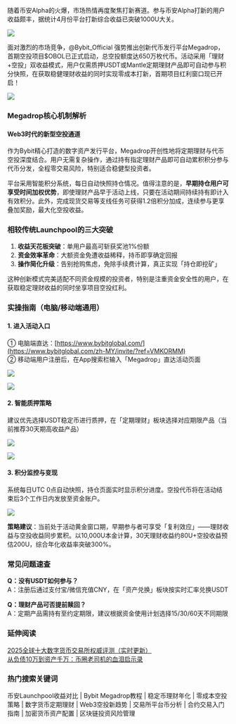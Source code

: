 随着币安Alpha的火爆，市场热情再度聚焦打新赛道。参与币安Alpha打新的用户收益颇丰，据统计4月份平台打新综合收益已突破1000U大关。

[![](https://307e939.webp.li/20250501003710497.png)](https://btc8848.com/top-10-exchanges)

面对激烈的市场竞争，@Bybit_Official 强势推出创新代币发行平台Megadrop，首期空投项目$OBOL已正式启动，总空投额度达650万枚代币。活动采用「理财+空投」双收益模式，用户仅需质押USDT或Mantle定期理财产品即可自动参与积分快照，在获取稳健理财收益的同时实现零成本打新，首期项目红利窗口现已开启！

[![](https://307e939.webp.li/20250501003101737.png)](https://btc8848.com/top-10-exchanges)

### Megadrop核心机制解析
#### Web3时代的新型空投通道
作为Bybit精心打造的数字资产发行平台，Megadrop开创性地将定期理财与代币空投深度结合。用户无需复杂操作，通过持有指定理财产品即可自动累积积分参与代币分发，全程零交易风险，特别适合稳健型投资者。

平台采用智能积分系统，每日自动快照持仓情况。值得注意的是，**早期持仓用户可享受时间加权优势**，即使理财产品早于活动上线，只要在活动期间持续持有即计入有效积分。此外，完成现货交易等支线任务可获得1.2倍积分加成，连续参与更享叠加奖励，最大化空投收益。

### 相较传统Launchpool的三大突破
1. **收益天花板突破**：单用户最高可斩获奖池1%份额
2. **资金效率革命**：大额资金免遭收益稀释，持币即享确定回报
3. **操作简化升级**：告别抢购焦虑，免除手续费计算，真正实现「持仓即挖矿」

这种创新模式完美适配不同资金规模的投资者，特别是注重资金安全性的用户，在获取稳定理财收益的同时坐享项目空投红利。

### 实操指南（电脑/移动端通用）

#### 1. 进入活动入口
① 电脑端直达：[https://www.bybitglobal.com/](https://www.bybitglobal.com/zh-MY/invite/?ref=VMKORMM)  
② 移动端用户注册后，在App搜索栏输入「Megadrop」直达活动页面

[![](https://307e939.webp.li/20250501002748078.png)](https://btc8848.com/top-10-exchanges)

[![](https://307e939.webp.li/20250501003202024.png)](https://btc8848.com/top-10-exchanges)

#### 2. 智能质押策略
建议优先选择USDT稳定币进行质押，在「定期理财」板块选择对应期限产品（当前推荐30天期高收益产品）

[![](https://307e939.webp.li/20250501002834907.png)](https://btc8848.com/top-10-exchanges)

[![](https://307e939.webp.li/20250501002948919.png)](https://btc8848.com/top-10-exchanges)

#### 3. 积分监控与变现
系统每日UTC 0点自动快照，持仓页面实时显示积分进度。空投代币将在活动结束后3个工作日内发放至资金账户。

[![](https://307e939.webp.li/20250501002912878.png)](https://btc8848.com/top-10-exchanges)

**策略建议**：当前处于活动黄金窗口期，早期参与者可享受「复利效应」——理财收益与空投收益同步累积。以10,000U本金计算，30天理财收益约80U+空投收益预估200U，综合年化收益率突破300%。

### 常见问题速查
**Q：没有USDT如何参与？**  
A：注册后通过支付宝/微信充值CNY，在「资产兑换」板块按实时汇率兑换USDT

**Q：理财产品可否提前赎回？**  
A：定期产品需持有至约定期限，建议根据资金使用计划选择15/30/60天不同期限

### 延伸阅读
[2025全球十大数字货币交易所权威评测（实时更新）](https://btc8848.com/top-10-exchanges/)  
[从负债10万到资产千万：币圈老司机的血泪启示录](https://heiyetouzi.xyz/biquanstory001/)

### 热门搜索关键词
币安Launchpool收益对比 | Bybit Megadrop教程 | 稳定币理财年化 | 零成本空投策略 | 数字货币定期理财 | Web3空投新趋势 | 交易所平台币分析 | 合约交易入门指南 | 加密货币资产配置 | 区块链投资风险管理
